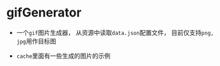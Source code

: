 # gifGenerator

- 一个`gif`图片生成器， 从资源中读取`data.json`配置文件， 目前仅支持`png, jpg`用作目标图

- `cache`里面有一些生成的图片的示例
